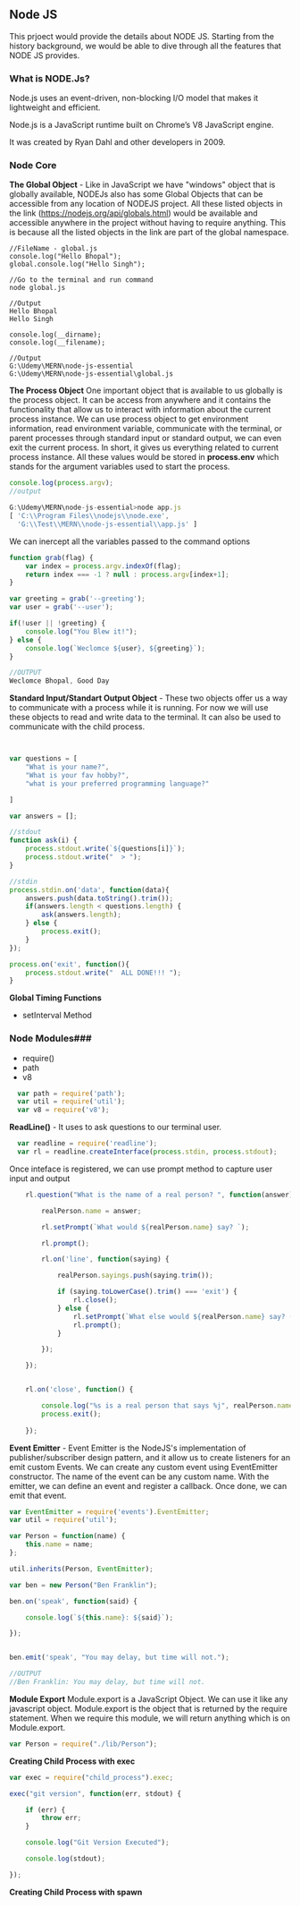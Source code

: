 


## Node JS 
This prjoect would provide the details about NODE JS. Starting from the history background, we would be able to dive through all the features that NODE JS provides.



### What is NODE.Js?

Node.js uses an event-driven, non-blocking I/O model that makes it lightweight and efficient.

Node.js is a JavaScript runtime built on Chrome’s V8 JavaScript engine.

It was created by Ryan Dahl and other developers in 2009.



### Node Core ###

**The Global Object** - Like in JavaScript we have "windows" object that is globally available, NODEJs also 
has some Global Objects that can be accessible from any location of NODEJS project. All these listed objects in the link (https://nodejs.org/api/globals.html) would be available and accessible anywhere in the project without having to require anything. This is because all the listed objects in the link are part of the global namespace.

```
//FileName - global.js
console.log("Hello Bhopal");
global.console.log("Hello Singh");

//Go to the terminal and run command
node global.js

//Output
Hello Bhopal
Hello Singh

console.log(__dirname);
console.log(__filename);

//Output
G:\Udemy\MERN\node-js-essential
G:\Udemy\MERN\node-js-essential\global.js

```


**The Process Object**
One important object that is available to us globally is the process object. It can be access from anywhere and it contains the functionality that allow us to interact with information about the current process instance. We can use process object to get environment information, read environment variable, communicate with the terminal, or parent processes through standard input or standard output, we can even exit the current process. In short, it gives us everything related to current process instance. All these values would be stored in **process.env** which stands for the argument variables used to start the process.

```js
console.log(process.argv);
//output

G:\Udemy\MERN\node-js-essential>node app.js
[ 'C:\\Program Files\\nodejs\\node.exe',
  'G:\\Test\\MERN\\node-js-essential\\app.js' ]

```

We can inercept all the variables passed to the command options

```js
function grab(flag) {
    var index = process.argv.indexOf(flag);
    return index === -1 ? null : process.argv[index+1];
}

var greeting = grab('--greeting');
var user = grab('--user');

if(!user || !greeting) {
    console.log("You Blew it!");
} else {
    console.log(`Weclomce ${user}, ${greeting}`);
}

//OUTPUT
Weclomce Bhopal, Good Day
```


**Standard Input/Standart Output Object** - These two objects offer us a way to communicate with a process
while it is running. For now we will use these objects to read and write data to the terminal. It can also 
be used to communicate with the child process.

```js


var questions = [
    "What is your name?",
    "What is your fav hobby?",
    "what is your preferred programming language?"

]

var answers = [];

//stdout
function ask(i) {
    process.stdout.write(`${questions[i]}`);
    process.stdout.write("  > ");
}

//stdin
process.stdin.on('data', function(data){
    answers.push(data.toString().trim());
    if(answers.length < questions.length) {
        ask(answers.length);
    } else {
        process.exit();
    }
});

process.on('exit', function(){
    process.stdout.write("  ALL DONE!!! ");
}

```


**Global Timing Functions**
 - setInterval Method




 ### Node Modules###
  - require()
  - path
  - v8

  ```js
    var path = require('path');
    var util = require('util');
    var v8 = require('v8');
  ```

  **ReadLine()** - It uses to ask questions to our terminal user.

  ```js
    var readline = require('readline');
    var rl = readline.createInterface(process.stdin, process.stdout);
```
Once inteface is registered, we can use prompt method to capture user input and output

```js
    rl.question("What is the name of a real person? ", function(answer) {

        realPerson.name = answer;

        rl.setPrompt(`What would ${realPerson.name} say? `);

        rl.prompt();

        rl.on('line', function(saying) {

            realPerson.sayings.push(saying.trim());

            if (saying.toLowerCase().trim() === 'exit') {
                rl.close();
            } else {
                rl.setPrompt(`What else would ${realPerson.name} say? ('exit' to leave) `);
                rl.prompt();
            }

        });

    });


    rl.on('close', function() {

        console.log("%s is a real person that says %j", realPerson.name, realPerson.sayings);
        process.exit();
        
    });
```


**Event Emitter** - Event Emitter is the NodeJS's implementation of publisher/subscriber design pattern, and it allow us to create listeners for an emit custom Events. We can create any custom event using EventEmitter 
constructor. The name of the event can be any custom name. With the emitter, we can define an event and register a callback. Once done, we can emit that event.

```js
var EventEmitter = require('events').EventEmitter;
var util = require('util');

var Person = function(name) {
	this.name = name;
};

util.inherits(Person, EventEmitter);

var ben = new Person("Ben Franklin");

ben.on('speak', function(said) {

	console.log(`${this.name}: ${said}`);

});


ben.emit('speak', "You may delay, but time will not.");

//OUTPUT
//Ben Franklin: You may delay, but time will not.
```

**Module Export**
Module.export is a JavaScript Object. We can use it like any javascript object. Module.export is the object that is returned by the require statement. When we require this module, we will return anything which is on Module.export.

```js
var Person = require("./lib/Person");
```

**Creating Child Process with exec** 
```js
var exec = require("child_process").exec;

exec("git version", function(err, stdout) {

	if (err) {
		throw err;
	}

	console.log("Git Version Executed");

	console.log(stdout);

});

```

**Creating Child Process with spawn**  

